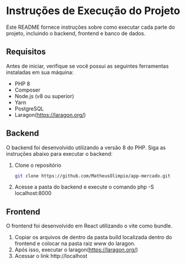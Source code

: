 # Instruções de Execução do Projeto

Este README fornece instruções sobre como executar cada parte do projeto, incluindo o backend, frontend e banco de dados.

## Requisitos

Antes de iniciar, verifique se você possui as seguintes ferramentas instaladas em sua máquina:

- PHP 8
- Composer
- Node.js (v8 ou superior)
- Yarn
- PostgreSQL
- Laragon(https://laragon.org/)

## Backend

O backend foi desenvolvido utilizando a versão 8 do PHP. Siga as instruções abaixo para executar o backend:

1. Clone o repositório

   ```bash
   git clone https://github.com/MatheusOlimpio/app-mercado.git

2. Acesse a pasta do backend e execute o comando php -S localhost:8000

## Frontend 

O frontend foi desenvolvido em React utilizando o vite como bundle.

1. Copiar os arquivos de dentro da pasta build localizada dentro do frontend e colocar na pasta raiz www do laragon.
2. Após isso, executar o laragon(https://laragon.org/)
3. Acessar o link http://localhost

